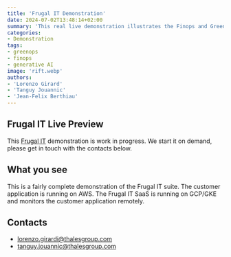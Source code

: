 ```yaml
---
title: 'Frugal IT Demonstration'
date: 2024-07-02T13:48:14+02:00
summary: 'This real live demonstration illustrates the Finops and Greenops monitoring of a sample AWS kubernetes application.'
categories: 
- Demonstration
tags:
- greenops
- finops
- generative AI
image: 'rift.webp'
authors: 
- 'Lorenzo Girard'
- 'Tanguy Jouannic'
- 'Jean-Felix Berthiau'
---
```


## Frugal IT Live Preview

This [Frugal IT](/building-blocks/frugal-it) demonstration is work in progress. 
We start it on demand, please get in touch with the contacts below. 

## What you see

This is a fairly complete demonstration of the Frugal IT suite. The customer application is running on AWS.
The Frugal IT SaaS is running on GCP/GKE and monitors the customer application remotely. 

## Contacts

- lorenzo.girardi@thalesgroup.com
- tanguy.jouannic@thalesgroup.com



